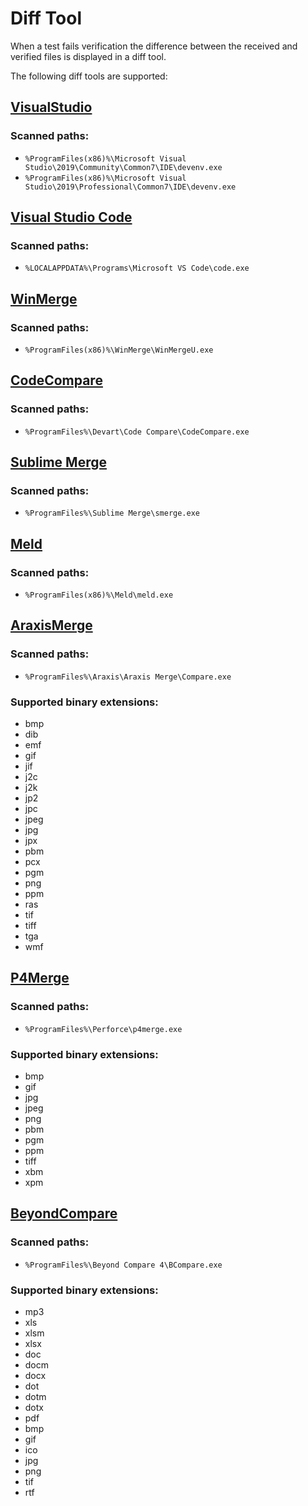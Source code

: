 <!--
GENERATED FILE - DO NOT EDIT
This file was generated by [MarkdownSnippets](https://github.com/SimonCropp/MarkdownSnippets).
Source File: /docs/mdsource/diff-tool.source.md
To change this file edit the source file and then run MarkdownSnippets.
-->

# Diff Tool

When a test fails verification the difference between the received and verified files is displayed in a diff tool.

The following diff tools are supported:

<!--
include: diffTools
path: /src/Verify.Tests/DiffTool/diffTools.include.md
-->

## [VisualStudio](https://docs.microsoft.com/en-us/visualstudio/ide/reference/diff)

### Scanned paths:

 * `%ProgramFiles(x86)%\Microsoft Visual Studio\2019\Community\Common7\IDE\devenv.exe`
 * `%ProgramFiles(x86)%\Microsoft Visual Studio\2019\Professional\Common7\IDE\devenv.exe`

## [Visual Studio Code](https://code.visualstudio.com/docs/editor/command-line)

### Scanned paths:

 * `%LOCALAPPDATA%\Programs\Microsoft VS Code\code.exe`

## [WinMerge](https://manual.winmerge.org/en/Command_line.html)

### Scanned paths:

 * `%ProgramFiles(x86)%\WinMerge\WinMergeU.exe`

## [CodeCompare](https://www.devart.com/codecompare/docs/index.html?comparing_via_command_line.htm)

### Scanned paths:

 * `%ProgramFiles%\Devart\Code Compare\CodeCompare.exe`

## [Sublime Merge](https://www.sublimemerge.com/)

### Scanned paths:

 * `%ProgramFiles%\Sublime Merge\smerge.exe`

## [Meld](https://meldmerge.org/)

### Scanned paths:

 * `%ProgramFiles(x86)%\Meld\meld.exe`

## [AraxisMerge](https://www.araxis.com/merge)

### Scanned paths:

 * `%ProgramFiles%\Araxis\Araxis Merge\Compare.exe`

### Supported binary extensions:

 * bmp
 * dib
 * emf
 * gif
 * jif
 * j2c
 * j2k
 * jp2
 * jpc
 * jpeg
 * jpg
 * jpx
 * pbm
 * pcx
 * pgm
 * png
 * ppm
 * ras
 * tif
 * tiff
 * tga
 * wmf

## [P4Merge](https://www.perforce.com/products/helix-core-apps/merge-diff-tool-p4merge)

### Scanned paths:

 * `%ProgramFiles%\Perforce\p4merge.exe`

### Supported binary extensions:

 * bmp
 * gif
 * jpg
 * jpeg
 * png
 * pbm
 * pgm
 * ppm
 * tiff
 * xbm
 * xpm

## [BeyondCompare](https://www.scootersoftware.com/v4help/index.html?command_line_reference.html)

### Scanned paths:

 * `%ProgramFiles%\Beyond Compare 4\BCompare.exe`

### Supported binary extensions:

 * mp3
 * xls
 * xlsm
 * xlsx
 * doc
 * docm
 * docx
 * dot
 * dotm
 * dotx
 * pdf
 * bmp
 * gif
 * ico
 * jpg
 * png
 * tif
 * rtf
